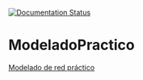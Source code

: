 [![Documentation Status](https://readthedocs.org/projects/modeladopractico/badge/?version=latest)](https://modeladopractico.readthedocs.io/es/latest/?badge=latest)

# ModeladoPractico
[Modelado de red práctico](https://modeladopractico.readthedocs.io/es/latest/)
